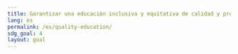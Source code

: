 ```yaml
---
title: Garantizar una educación inclusiva y equitativa de calidad y promover oportunidades de aprendizaje permanente para todos
lang: es
permalink: /es/quality-education/
sdg_goal: 4
layout: goal
---
```


